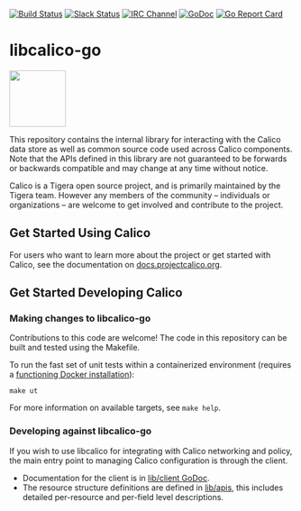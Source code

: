 [![Build Status](https://semaphoreci.com/api/v1/calico/libcalico-go/branches/master/shields_badge.svg)](https://semaphoreci.com/calico/libcalico-go)
[![Slack Status](https://slack.projectcalico.org/badge.svg)](https://slack.projectcalico.org)
[![IRC Channel](https://img.shields.io/badge/irc-%23calico-blue.svg)](https://kiwiirc.com/client/irc.freenode.net/#calico) [
![GoDoc](https://godoc.org/github.com/golang/gddo?status.svg)](http://godoc.org/github.com/bw-bmbarga/libcalico-go)
[![Go Report Card](https://goreportcard.com/badge/github.com/bw-bmbarga/libcalico-go)](https://goreportcard.com/report/github.com/bw-bmbarga/libcalico-go)

# libcalico-go
<img src="http://docs.projectcalico.org/images/felix.png" width="100" height="100">

This repository contains the internal library for interacting with the Calico data store as well as common source code used across Calico components. Note that the APIs defined in this library are not guaranteed to be forwards or backwards compatible and may change at any time without notice.

Calico is a Tigera open source project, and is primarily maintained by the Tigera team. However any members of the community – individuals or organizations – are welcome to get involved and contribute to the project.

## Get Started Using Calico

For users who want to learn more about the project or get started with Calico, see the documentation on [docs.projectcalico.org](https://docs.projectcalico.org).

## Get Started Developing Calico

### Making changes to libcalico-go

Contributions to this code are welcome!  The code in this repository can be built and tested using the Makefile.

To run the fast set of unit tests within a containerized environment (requires a [functioning Docker installation](https://docs.docker.com/engine/installation/)):

    make ut

For more information on available targets, see `make help`.

### Developing against libcalico-go

If you wish to use libcalico for integrating with Calico networking and
policy, the main entry point to managing Calico configuration is through
the client.

-  Documentation for the client is in [lib/client GoDoc](https://godoc.org/github.com/bw-bmbarga/libcalico-go/lib/client).
-  The resource structure definitions are defined in [lib/apis](https://godoc.org/github.com/bw-bmbarga/libcalico-go/lib/apis), this
   includes detailed per-resource and per-field level descriptions.
